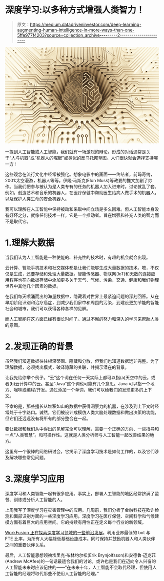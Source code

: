 # 深度学习:以多种方式增强人类智力！

> 原文：<https://medium.datadriveninvestor.com/deep-learning-augmenting-human-intelligence-in-more-ways-than-one-5ffe977f4203?source=collection_archive---------2----------------------->

![](img/f6bd56ec22aba2b61eb3dc1dbd91aaa0.png)

一提到人工智能或人工智能，我们就有一场激烈的辩论。形成的对话通常是关于“人与机器”或“机器人的崛起”或类似的反乌托邦草图。人们很快就会选择支持哪一方！

这些观念在流行文化中经常被强化。想象电影中的画面——终结者，前玛奇纳，2001:太空漫游，机器人等等。伊隆·马斯克(Elon Musk)等政要的推文加剧了炒作。当我们把参与被认为是人类专有的任务的机器人加入进来时，讨论就乱了套。例如，创造艺术和音乐的机器人，在医疗保健中帮助医生给病人做手术的机器人，以及保护人类生命的安全机器人。

我可以理解在人工智能中保持被动和采取中间立场是多么困难。但人工智能本身没有好坏之分，就像任何技术一样，它是一个推动者。旨在增强和补充人类的智力而不是取代它。

# 1.理解大数据

当我们认为人工智能是一种使能的、补充性的技术时，有趣的机会就会出现。

云计算、智能手机技术和社交媒体都是让我们能够生成大量数据的技术。嗯，不仅仅是生成，还要存储和处理大量数据。智能传感器、物联网(IoT)和无数的连接应用程序也在向数据存储中添加更多关于天气、气候、污染、交通、健康和我们物理世界中其他几个因素的数据。

在我们每天喷涌而出的海量数据中，隐藏着对世界上最紧迫问题的深刻回答。从在早期阶段识别和治疗癌症，到减少我们家中和周围的污染，到建设更加节能的智能社会和城市，我们可以获得各种各样的见解。

而人工智能在这方面已经有很长时间了。通过不懈的努力和深入的学习来帮助人类的意图。

# 2.发现正确的背景

虽然我们知道数据往往根深蒂固、隐藏和分散，但我们也知道数据远非完整。为了理解数据，必须找出模式，破译隐藏的关联，并揭示潜在的背景。

让我先给你举个例子。“云”这个词在任何一天实际上都可以指(a)天空中的云，或者(b)云计算中的云。甚至“Java”这个词也可能有几个意思。Java 可以指一个地方、咖啡或编程/开发。通过添加一个单词，我们可以给我们的发现更多的上下文。

不幸的是，那些擅长从堆积如山的数据中获得洞察力的机器，在涉及到上下文时经常处于十字路口。诚然，它们被设计成模仿人类大脑处理数据和做出决策的功能，但它们还远远没有将所有的部分整合在一起。

要让数据和我们从中得出的见解完全可以理解，需要一个正确的方向、一些指导和一点“人类智慧”。和可操作性。这就是人类分析师与人工智能一起改善结果的地方。

这里有一个很棒的网络研讨会，它揭示了深度学习技术是如何工作的，以及它们涉及解决哪些常见问题。

# 3.深度学习应用

深度学习和人类智能一起有很多应用。事实上，部署人工智能的地区经常挤满了监督、训练或分析人工智能的人。

上周我写了深度学习在灾害管理中的应用。几周前，我们分析了金融科技在欺诈检测和面部识别方面的一些深度学习应用。深度学习在医疗保健、空间科学和气候建模方面有着巨大的应用空间。它的持续有用性正在定义每个行业的新领域。

[WorkFusion 正在探索深度学习领域的一些前沿发展](http://bit.ly/2s9VLWF)。利用业界最低的 bot 与 FTE 比率，为所有人大幅降低基础设施成本。同时保持并鼓励机器人和人类伙伴之间的重要伙伴关系。

最后，人工智能思想领袖埃里克·布林约尔松(Erik Brynjolfsson)和安德鲁·迈克菲(Andrew McAfee)的一句话最适合我们的讨论，或许也是我们在迈向令人兴奋的人工智能未来时应该记住的——“在未来十年，人工智能不会取代经理，但使用人工智能的经理将取代那些不使用人工智能的经理。”